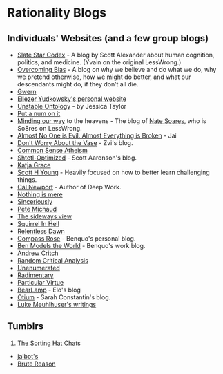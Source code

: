 # Rationality Blogs

## Individuals' Websites (and a few group blogs)

* [Slate Star Codex](http://slatestarcodex.com/) - A blog by Scott Alexander about human cognition, politics, and medicine. (Yvain on the original LessWrong.)
* [Overcoming Bias](http://www.overcomingbias.com/archives) - A blog on why we believe and do what we do, why we pretend otherwise, how we might do better, and what our descendants might do, if they don’t all die.
* [Gwern](http://www.gwern.net/)
* [Eliezer Yudkowsky's personal website](http://yudkowsky.net/)
* [Unstable Ontology](https://unstableontology.com/) - by Jessica Taylor
* [Put a num on it](https://putanumonit.com/)
* [Minding our way](http://mindingourway.com/) to the heavens - The blog of [Nate Soares](http://so8r.es/), who is So8res on LessWrong.
* [Almost No One is Evil. Almost Everything is Broken](https://blog.jaibot.com/) - Jai
* [Don't Worry About the Vase](https://thezvi.wordpress.com/2017/07/24/write-down-your-process/) - Zvi's blog.
* [Common Sense Atheism](http://commonsenseatheism.com/)
* [Shtetl-Optimized](https://www.scottaaronson.com/blog/) - Scott Aaronson's blog.
* [Katja Grace](https://meteuphoric.wordpress.com/)
* [Scott H Young](http://www.scotthyoung.com/blog/archives/) - Heavily focused on how to better learn challenging things.
* [Cal Newport](http://calnewport.com/blog/) - Author of Deep Work.
* [Nothing is mere](https://nothingismere.com/)
* [Sinceriously](https://sinceriously.fyi/)
* [Pete Michaud](http://petermichaud.com/)
* [The sideways view](https://sideways-view.com/)
* [Squirrel In Hell](http://squirrelinhell.blogspot.com/)
* [Relentless Dawn](https://relentlessdawn.wordpress.com/)
* [Compass Rose](http://benjaminrosshoffman.com/) - Benquo's personal blog.
* [Ben Models the World](http://modelingtheworld.benjaminrosshoffman.com/) - Benquo's work blog.
* [Andrew Critch](http://acritch.com/blog/)
* [Random Critical Analysis](https://randomcriticalanalysis.wordpress.com/)
* [Unenumerated](http://unenumerated.blogspot.com/)
* [Radimentary](https://radimentary.wordpress.com/)
* [Particular Virtue](http://particularvirtue.blogspot.com/)
* [BearLamp](http://bearlamp.com.au/) - Elo's blog
* [Otium](https://srconstantin.wordpress.com/) - Sarah Constantin's blog.
* [Luke Meuhlhuser's writings](http://lukemuehlhauser.com/writings/)

## Tumblrs

1. [The Sorting Hat Chats](http://sortinghatchats.tumblr.com/thebasics)
* [jaibot's](http://jaiwithani.tumblr.com)
* [Brute Reason](http://brutereason.tumblr.com/)
